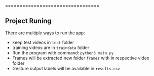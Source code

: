 =================================
## Project Runing
There are multiple ways to run the app:
- keep test videos in `test` folder
- training videos are in `traindata` folder  
- Run the program with command:
```python3 main.py ```
- Frames will be extracted new folder `frames` with in respective video folder
- Gesture output labels will be available in `results.csv`

